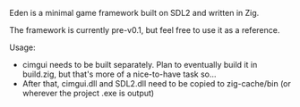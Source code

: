 Eden is a minimal game framework built on SDL2 and written in Zig.

The framework is currently pre-v0.1, but feel free to use it as a reference.

Usage:
* cimgui needs to be built separately. Plan to eventually build it in build.zig, but that's more of a nice-to-have task so...
* After that, cimgui.dll and SDL2.dll need to be copied to zig-cache/bin (or wherever the project .exe is output)
